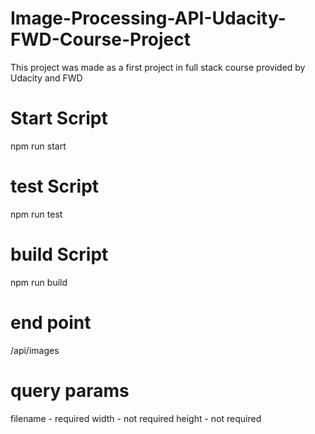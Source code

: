 # Image-Processing-API-Udacity-FWD-Course-Project
This project was made as a first project in full stack course provided by Udacity and FWD
# Start Script 
npm run start
# test Script 
npm run test
# build Script 
npm run build
# end point
/api/images
# query params
filename - required
width - not required
height - not required
